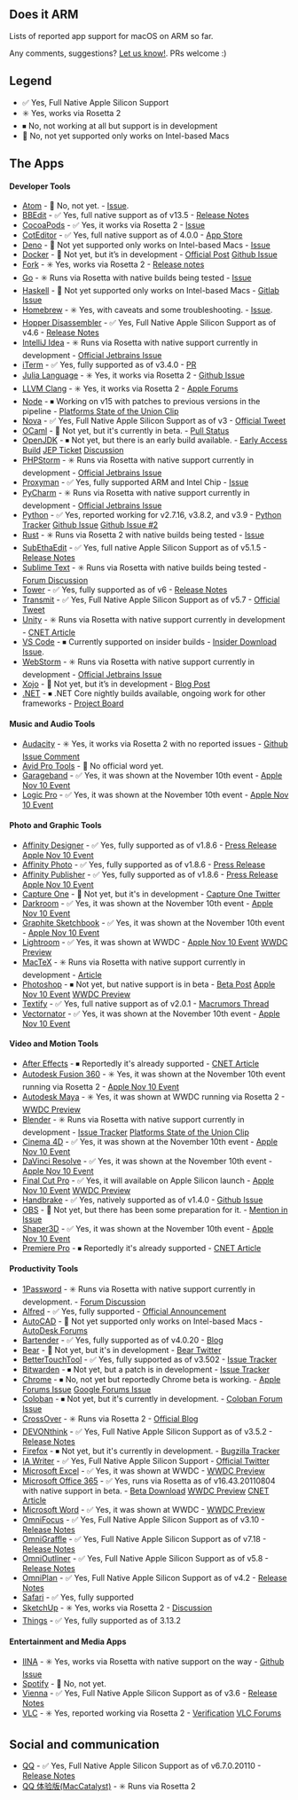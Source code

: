 Does it ARM
----

Lists of reported app support for macOS on ARM so far. 

Any comments, suggestions? [Let us know!](https://github.com/ThatGuySam/doesitarm/issues). PRs welcome :) 

## Legend
* ✅ Yes, Full Native Apple Silicon Support
* ✳️ Yes, works via Rosetta 2
* ⏹ No, not working at all but support is in development
* 🚫 No, not yet supported only works on Intel-based Macs


## The Apps

#### Developer Tools

* [Atom](https://atom.io/) - 🚫 No, not yet. - [Issue](https://github.com/atom/atom/issues/21078). 
* [BBEdit](https://www.barebones.com/products/bbedit/download.html) - ✅ Yes, full native support as of v13.5 - [Release Notes](https://www.barebones.com/support/bbedit/notes-13.5.html)
* [CocoaPods](https://cocoapods.org/) - ✅ Yes, it works via Rosetta 2 - [Issue](https://github.com/CocoaPods/CocoaPods/issues/9907)
* [CotEditor](https://coteditor.com) - ✅ Yes, full native support as of 4.0.0 - [App Store](https://itunes.apple.com/app/coteditor/id1024640650)
* [Deno](https://deno.land/) - 🚫 Not yet supported only works on Intel-based Macs - [Issue](https://github.com/denoland/deno/issues/8346)
* [Docker](https://www.docker.com/products#/mac) - 🚫 Not yet, but it’s in development - [Official Post](https://www.docker.com/blog/apple-silicon-m1-chips-and-docker/) [Github Issue](https://github.com/docker/for-mac/issues/4733#issuecomment-653444409)
* [Fork](https://git-fork.com/) - ✳️ Yes, works via Rosetta 2 - [Release notes](https://git-fork.com/releasenotes)
* [Go](https://golang.org/) - ✳️ Runs via Rosetta with native builds being tested - [Issue](https://github.com/golang/go/issues/38485)
* [Haskell](https://www.haskell.org/platform/mac.html) - 🚫 Not yet supported only works on Intel-based Macs - [Gitlab Issue](https://gitlab.haskell.org/ghc/ghc/-/issues/18664)
* [Homebrew](https://brew.sh/) - ✳️ Yes, with caveats and some troubleshooting. - [Issue](https://github.com/Homebrew/brew/issues/7857). 
* [Hopper Disassembler](https://www.hopperapp.com/download.html) - ✅ Yes, Full Native Apple Silicon Support as of v4.6 - [Release Notes](https://www.hopperapp.com/blog/?p=263)
* [IntelliJ Idea](https://www.jetbrains.com/idea/download/#section=mac) - ✳️ Runs via Rosetta with native support currently in development - [Official Jetbrains Issue](https://youtrack.jetbrains.com/issue/JBR-2526)
* [iTerm](https://iterm2.com/downloads.html) - ✅ Yes, fully supported as of v3.4.0 - [PR](https://github.com/gnachman/iTerm2/pull/421)
* [Julia Language](https://julialang.org/downloads/) - ✳️ Yes, it works via Rosetta 2 - [Github Issue](https://github.com/JuliaLang/julia/issues/36617)
* [LLVM Clang](https://releases.llvm.org/download.html) - ✳️ Yes, it works via Rosetta 2 - [Apple Forums](https://developer.apple.com/forums/thread/649992)
* [Node](https://nodejs.org/en/) - ⏹ Working on v15 with patches to previous versions in the pipeline - [Platforms State of the Union Clip](https://twitter.com/blendertoday/status/1275417203303727104?lang=en)
* [Nova](https://nova.app) - ✅ Yes, Full Native Apple Silicon Support as of v3 - [Official Tweet](https://twitter.com/panic/status/1326977997732134912?s=20)
* [OCaml](https://ocaml.org/) - 🚫 Not yet, but it's currently in beta. - [Pull Status](https://github.com/ocaml/ocaml/pull/9699)
* [OpenJDK](https://openjdk.java.net/install/) - ⏹ Not yet, but there is an early build available. - [Early Access Build](https://github.com/microsoft/openjdk-aarch64/releases/tag/16-ea%2B10-macos) [JEP Ticket](https://openjdk.java.net/jeps/391) [Discussion](https://bugs.openjdk.java.net/browse/JDK-8251280)
* [PHPStorm](https://www.jetbrains.com/phpstorm/download/#section=mac) - ✳️ Runs via Rosetta with native support currently in development - [Official Jetbrains Issue](https://youtrack.jetbrains.com/issue/JBR-2526)
* [Proxyman](https://proxyman.io) - ✅ Yes, fully supported ARM and Intel Chip - [Issue](https://github.com/ProxymanApp/Proxyman/issues/686)
* [PyCharm](https://www.jetbrains.com/pycharm/download/#section=mac) - ✳️ Runs via Rosetta with native support currently in development - [Official Jetbrains Issue](https://youtrack.jetbrains.com/issue/JBR-2526) 
* [Python](https://www.python.org/) - ✅ Yes, reported working for v2.7.16, v3.8.2, and v3.9 - [Python Tracker](https://bugs.python.org/issue41100) [Github Issue](https://github.com/python/cpython/pull/22855) [Github Issue #2](https://github.com/ThatGuySam/doesitarm/issues/111)
* [Rust](https://www.rust-lang.org/) - ✳️ Runs via Rosetta 2 with native builds being tested - [Issue](https://github.com/rust-lang/rust/issues/73908#issue-648613557)
* [SubEthaEdit](https://subethaedit.net/) - ✅ Yes, full native Apple Silicon Support as of v5.1.5 - [Release Notes](https://github.com/subethaedit/SubEthaEdit/releases/tag/SubEthaEdit-MacFull-5.1.5)
* [Sublime Text](https://www.sublimetext.com/) - ✳️ Runs via Rosetta with native builds being tested - [Forum Discussion](https://forum.sublimetext.com/t/arm-build/5882/97)
* [Tower](https://www.git-tower.com/mac) - ✅ Yes, fully supported as of v6 - [Release Notes](https://www.git-tower.com/blog/tower-mac-6/)
* [Transmit](https://panic.com/transmit/) - ✅ Yes, Full Native Apple Silicon Support as of v5.7 - [Official Tweet](https://twitter.com/panic/status/1326978002576666624?s=20)
* [Unity](https://store.unity.com/download) - ✳️ Runs via Rosetta with native support currently in development - [CNET Article](https://www.cnet.com/news/microsoft-365-and-adobe-creative-cloud-will-support-mac-arm-natively/#:~:text=At%20its%20annual%20Worldwide%20Developers,which%20it%20calls%20Apple%20silicon.&text=Adobe's%20Creative%20Cloud%20software%20includes,InDesign%2C%20Premiere%20Pro%20and%20Illustrator)
* [VS Code](https://code.visualstudio.com/) - ⏹ Currently supported on insider builds - [Insider Download](https://code.visualstudio.com/docs/?dv=darwinarm64&build=insiders) [Issue](https://github.com/microsoft/vscode/issues/106770). 
* [WebStorm](https://www.jetbrains.com/webstorm/download/#section=mac) - ✳️ Runs via Rosetta with native support currently in development - [Official Jetbrains Issue](https://youtrack.jetbrains.com/issue/JBR-2526)
* [Xojo](https://www.xojo.com/download/) - 🚫 Not yet, but it’s in development - [Blog Post](https://blog.xojo.com/2020/11/10/apple-silicon-and-big-sur-support-coming-in-xojo-2020r2/)
* [.NET](https://dotnet.microsoft.com/download) - ⏹ .NET Core nightly builds available, ongoing work for other frameworks - [Project Board](https://github.com/orgs/dotnet/projects/18)




#### Music and Audio Tools

* [Audacity](https://www.audacityteam.org/download/) - ✳️ Yes, it works via Rosetta 2 with no reported issues - [Github Issue Comment](https://github.com/audacity/audacity/issues/684#issuecomment-710726323)
* [Avid Pro Tools](https://www.avid.com/pro-tools) - 🚫 No official word yet.
* [Garageband](https://www.apple.com/mac/garageband/) - ✅ Yes, it was shown at the November 10th event - [Apple Nov 10 Event](https://youtu.be/5AwdkGKmZ0I?t=1033)
* [Logic Pro](https://www.apple.com/logic-pro/) - ✅ Yes, it was shown at the November 10th event - [Apple Nov 10 Event](https://youtu.be/5AwdkGKmZ0I?t=1037)



#### Photo and Graphic Tools

* [Affinity Designer](https://affinity.serif.com/en-us/designer/) - ✅ Yes, fully supported as of v1.8.6 - [Press Release](https://affinity.serif.com/en-us/press/newsroom/affinity-apps-accelerate-with-macos-big-sur-and-native-m1-support/) [Apple Nov 10 Event](https://youtu.be/5AwdkGKmZ0I?t=1219)
* [Affinity Photo](https://affinity.serif.com/en-us/publisher/) - ✅ Yes, fully supported as of v1.8.6 - [Press Release](https://affinity.serif.com/en-us/press/newsroom/affinity-apps-accelerate-with-macos-big-sur-and-native-m1-support/)
* [Affinity Publisher](https://affinity.serif.com/en-us/publisher/) - ✅ Yes, fully supported as of v1.8.6 - [Press Release](https://affinity.serif.com/en-us/press/newsroom/affinity-apps-accelerate-with-macos-big-sur-and-native-m1-support/) [Apple Nov 10 Event](https://youtu.be/5AwdkGKmZ0I?t=1286)
* [Capture One](https://www.captureone.com/) - 🚫 Not yet, but it's in development - [Capture One Twitter](https://twitter.com/captureonepro/status/1326570278462349312)
* [Darkroom](https://darkroom.co/) - ✅ Yes, it was shown at the November 10th event - [Apple Nov 10 Event](https://youtu.be/5AwdkGKmZ0I?t=1307)
* [Graphite Sketchbook](https://www.digitalmasterpieces.com/graphite/) - ✅ Yes, it was shown at the November 10th event - [Apple Nov 10 Event](https://youtu.be/5AwdkGKmZ0I?t=1303)
* [Lightroom](https://www.adobe.com/products/photoshop-lightroom.html) - ✅ Yes, it was shown at WWDC - [Apple Nov 10 Event](https://youtu.be/5AwdkGKmZ0I?t=1092) [WWDC Preview](https://youtu.be/GEZhD3J89ZE?t=5783)
* [MacTeX](https://www.tug.org/mactex/mactex-download.html) - ✳️ Runs via Rosetta with native support currently in development - [Article](https://www.tug.org/mactex/aboutarm.html)
* [Photoshop](https://www.adobe.com/products/photoshop.html) - ⏹ Not yet, but native support is in beta - [Beta Post](https://feedback.photoshop.com/conversations/photoshop-beta/photoshop-for-mac-arm-is-here/5fb359d3ca9d527a59c4677e) [Apple Nov 10 Event](https://youtu.be/5AwdkGKmZ0I?t=1092) [WWDC Preview](https://youtu.be/GEZhD3J89ZE?t=5813)
* [Textify](https://apps.apple.com/app/id1522041836) - ✅ Yes, full native support as of v2.0.1 - [Macrumors Thread](https://forums.macrumors.com/threads/textify-text-recognition-ocr-made-easy-and-accurate-1-product-of-the-day-ph.2245225/page-2?post=29016938#post-29016938)
* [Vectornator](https://www.vectornator.io/) - ✅ Yes, it was shown at the November 10th event - [Apple Nov 10 Event](https://youtu.be/5AwdkGKmZ0I?t=1300)




#### Video and Motion Tools

* [After Effects](https://www.adobe.com/products/aftereffects.html) - ⏹ Reportedly it's already supported - [CNET Article](https://www.cnet.com/news/microsoft-365-and-adobe-creative-cloud-will-support-mac-arm-natively/#:~:text=At%20its%20annual%20Worldwide%20Developers,which%20it%20calls%20Apple%20silicon.&text=Adobe's%20Creative%20Cloud%20software%20includes,InDesign%2C%20Premiere%20Pro%20and%20Illustrator)
* [Autodesk Fusion 360](https://www.autodesk.com/products/fusion-360/overview) - ✳️ Yes, it was shown at the November 10th event running via Rosetta 2 - [Apple Nov 10 Event](https://youtu.be/5AwdkGKmZ0I?t=1114)
* [Autodesk Maya](https://www.autodesk.com/products/maya/overview) - ✳️ Yes, it was shown at WWDC running via Rosetta 2 - [WWDC Preview](https://youtu.be/GEZhD3J89ZE?t=6036)
* [Blender](https://www.blender.org/download/) - ✳️ Runs via Rosetta with native support currently in development - [Issue Tracker](https://developer.blender.org/T78710) [Platforms State of the Union Clip](https://twitter.com/blendertoday/status/1275417203303727104?lang=en)
* [Cinema 4D](https://www.maxon.net/en-us/products/cinema-4d/overview/) - ✅ Yes, it was shown at the November 10th event - [Apple Nov 10 Event](https://youtu.be/5AwdkGKmZ0I?t=924)
* [DaVinci Resolve](https://www.blackmagicdesign.com/products/davinciresolve) - ✅ Yes, it was shown at the November 10th event - [Apple Nov 10 Event](https://youtu.be/5AwdkGKmZ0I?t=950)
* [Final Cut Pro](https://www.apple.com/final-cut-pro/) - ✅ Yes, it will available on Apple Silicon launch - [Apple Nov 10 Event](https://youtu.be/5AwdkGKmZ0I?t=1173) [WWDC Preview](https://youtu.be/GEZhD3J89ZE?t=5844)
* [Handbrake](https://handbrake.fr/) - ✅ Yes, natively supported as of v1.4.0  - [Github Issue](https://github.com/HandBrake/HandBrake/issues/2951)
* [OBS](https://obsproject.com/) - 🚫 Not yet, but there has been some preparation for it. - [Mention in Issue](https://github.com/obsproject/obs-studio/pull/3444#issuecomment-690216403)
* [Shaper3D](https://www.shapr3d.com/) - ✅ Yes, it was shown at the November 10th event - [Apple Nov 10 Event](https://youtu.be/5AwdkGKmZ0I?t=2211)
* [Premiere Pro](https://www.adobe.com/products/premiere.html) - ⏹ Reportedly it's already supported - [CNET Article](https://www.cnet.com/news/microsoft-365-and-adobe-creative-cloud-will-support-mac-arm-natively/#:~:text=At%20its%20annual%20Worldwide%20Developers,which%20it%20calls%20Apple%20silicon.&text=Adobe's%20Creative%20Cloud%20software%20includes,InDesign%2C%20Premiere%20Pro%20and%20Illustrator)



#### Productivity Tools

* [1Password](https://1password.com/) - ✳️ Runs via Rosetta with native support currently in development. - [Forum Discussion](https://1password.community/discussion/114181/will-1password-run-on-apple-silicon-based-mac)
* [Alfred](https://www.alfredapp.com/universal/) - ✅ Yes, fully supported  - [Official Announcement](https://www.alfredapp.com/blog/announcements/alfred-ready-for-apple-m1-chip/)
* [AutoCAD](https://www.autodesk.com/products/autocad/overview?plc=ACDIST&term=1-YEAR&support=ADVANCED&quantity=1) - 🚫 Not yet supported only works on Intel-based Macs - [AutoDesk Forums](https://forums.autodesk.com/t5/autocad-for-mac-forum/apple-silicon/m-p/9652836)
* [Bartender](https://www.macbartender.com/) - ✅ Yes, fully supported as of v4.0.20 - [Blog](https://www.macbartender.com/b4blog/Apple-Silicon-Support/)
* [Bear](https://bear.app/) - 🚫 Not yet, but it's in development - [Bear Twitter](https://twitter.com/BearNotesApp/status/1328271208748638213)
* [BetterTouchTool](https://folivora.ai/) - ✅ Yes, fully supported as of v3.502 - [Issue Tracker](https://community.folivora.ai/)
* [Bitwarden](https://bitwarden.com/) - ⏹ Not yet, but a patch is in development - [Issue Tracker](https://github.com/bitwarden/desktop/issues/567)
* [Chrome](https://www.google.com/chrome/) - ⏹ No, not yet but reportedly Chrome beta is working. - [Apple Forums Issue](https://developer.apple.com/forums/thread/657657) [Google Forums Issue](https://support.google.com/chrome/thread/64355557?hl=en)
* [Coloban](https://www.coloban.com) - ⏹ Not yet, but it's currently in development. - [Coloban Forum Issue](https://forum.coloban.com/index.php?u=/topic/21/new-arm-based-apple-computers)
* [CrossOver](https://www.codeweavers.com/) - ✳️ Runs via Rosetta 2 - [Official Blog](https://www.codeweavers.com/blog/jwhite/2020/11/10/its-great-to-live-in-interesting-times)
* [DEVONthink](https://www.devontechnologies.com/download/) - ✅ Yes, Full Native Apple Silicon Support as of v3.5.2 - [Release Notes](https://www.devontechnologies.com/blog/20200814-devonthink-352)
* [Firefox](https://www.mozilla.org/en-US/firefox/new/) - ⏹ Not yet, but it's currently in development. - [Bugzilla Tracker](https://bugzilla.mozilla.org/show_bug.cgi?id=1648496)
* [IA Writer](https://apps.apple.com/us/app/ia-writer/id775737172) - ✅ Yes, Full Native Apple Silicon Support - [Official Twitter](https://twitter.com/iawriter/status/1326284671005696009?s=21)
* [Microsoft Excel](https://www.microsoft.com/en-us/microsoft-365/office-365) - ✅ Yes, it was shown at WWDC - [WWDC Preview](https://youtu.be/GEZhD3J89ZE?t=5758)
* [Microsoft Office 365](https://www.microsoft.com/en-us/microsoft-365/office-365) - ✅ Yes, runs via Rosetta as of v16.43.20110804 with native support in beta. - [Beta Download](https://macadmins.software/silicon/) [WWDC Preview](https://youtu.be/GEZhD3J89ZE?t=5681) [CNET Article](https://www.cnet.com/news/microsoft-365-and-adobe-creative-cloud-will-support-mac-arm-natively/#:~:text=At%20its%20annual%20Worldwide%20Developers,which%20it%20calls%20Apple%20silicon.&text=Adobe's%20Creative%20Cloud%20software%20includes,InDesign%2C%20Premiere%20Pro%20and%20Illustrator) 
* [Microsoft Word](https://www.microsoft.com/en-us/microsoft-365/office-365) - ✅ Yes, it was shown at WWDC - [WWDC Preview](https://youtu.be/GEZhD3J89ZE?t=5749)
* [OmniFocus](https://www.omnigroup.com/omnifocus) - ✅ Yes, Full Native Apple Silicon Support as of v3.10 - [Release Notes](https://www.omnigroup.com/releasenotes/omnifocus)
* [OmniGraffle](https://www.omnigroup.com/omnigraffle) - ✅ Yes, Full Native Apple Silicon Support as of v7.18 - [Release Notes](https://www.omnigroup.com/releasenotes/omnigraffle)
* [OmniOutliner](https://www.omnigroup.com/omnioutliner) - ✅ Yes, Full Native Apple Silicon Support as of v5.8 - [Release Notes](https://www.omnigroup.com/releasenotes/omnioutliner)
* [OmniPlan](https://www.omnigroup.com/omniplan) - ✅ Yes, Full Native Apple Silicon Support as of v4.2 - [Release Notes](https://www.omnigroup.com/releasenotes/omniplan)
* [Safari](https://www.apple.com/safari/) - ✅ Yes, fully supported
* [SketchUp](https://www.sketchup.com/) - ✳️ Yes, works via Rosetta 2 - [Discussion](https://forums.sketchup.com/t/the-new-m1-processor/141946)
* [Things](https://culturedcode.com/things/mac/appstore/) - ✅ Yes, fully supported as of 3.13.2



#### Entertainment and Media Apps

* [IINA](https://iina.io/download/) - ✳️ Yes, works via Rosetta with native support on the way - [Github Issue](https://github.com/iina/iina/issues/3067#issuecomment-671804703)
* [Spotify](https://www.spotify.com/us/download/mac/) - 🚫 No, not yet.
* [Vienna](https://github.com/ViennaRSS/vienna-rss/releases/latest) - ✅ Yes, Full Native Apple Silicon Support as of v3.6 - [Release Notes](https://github.com/ViennaRSS/vienna-rss/releases/tag/v/3.6.0)
* [VLC](https://www.videolan.org/index.html) - ✳️ Yes, reported working via Rosetta 2 - [Verification](https://github.com/ThatGuySam/doesitarm/issues/21#issuecomment-728969937) [VLC Forums](https://forum.videolan.org/viewtopic.php?f=32&t=154539&p=507398&hilit=apple+silicon#p507398)



## Social and communication

- [QQ](https://im.qq.com/macqq/) - ✅ Yes, Full Native Apple Silicon Support as of v6.7.0.20110 - [Release Notes](https://im.qq.com/macqq/support.html)
- [QQ 体验版(MacCatalyst)](https://im.qq.com/macqq/)  - ✳️ Runs via Rosetta 2 



